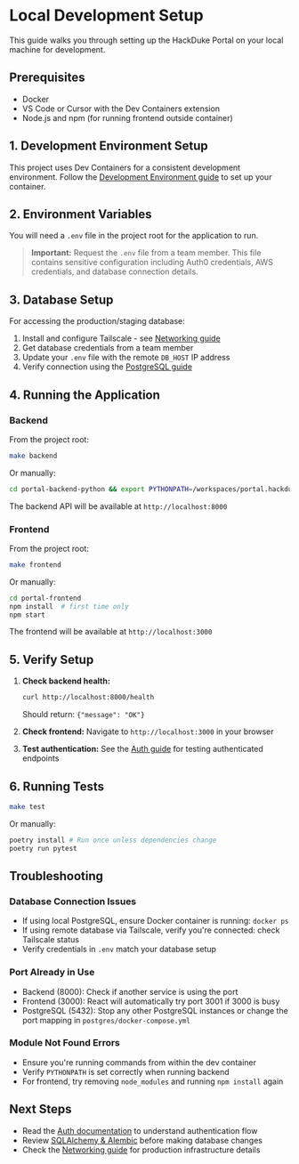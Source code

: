 # Local Development Setup

This guide walks you through setting up the HackDuke Portal on your local machine for development.

## Prerequisites

- Docker
- VS Code or Cursor with the Dev Containers extension
- Node.js and npm (for running frontend outside container)

## 1. Development Environment Setup

This project uses Dev Containers for a consistent development environment. Follow the [Development Environment guide](./devcontainer.md) to set up your container.

## 2. Environment Variables

You will need a `.env` file in the project root for the application to run.

> **Important:** Request the `.env` file from a team member. This file contains sensitive configuration including Auth0 credentials, AWS credentials, and database connection details.

## 3. Database Setup

For accessing the production/staging database:

1. Install and configure Tailscale - see [Networking guide](./networking.md#installing-tailscale)
2. Get database credentials from a team member
3. Update your `.env` file with the remote `DB_HOST` IP address
4. Verify connection using the [PostgreSQL guide](./postgres.md)

## 4. Running the Application

### Backend

From the project root:

```bash
make backend
```

Or manually:

```bash
cd portal-backend-python && export PYTHONPATH=/workspaces/portal.hackduke.org && poetry install && poetry run uvicorn server:app --reload
```

The backend API will be available at `http://localhost:8000`

### Frontend

From the project root:

```bash
make frontend
```

Or manually:

```bash
cd portal-frontend
npm install  # first time only
npm start
```

The frontend will be available at `http://localhost:3000`

## 5. Verify Setup

1. **Check backend health:**

   ```bash
   curl http://localhost:8000/health
   ```

   Should return: `{"message": "OK"}`

2. **Check frontend:** Navigate to `http://localhost:3000` in your browser

3. **Test authentication:** See the [Auth guide](./auth.md#testing-authenticated-endpoints) for testing authenticated endpoints

## 6. Running Tests

```bash
make test
```

Or manually:

```bash
poetry install # Run once unless dependencies change
poetry run pytest
```

## Troubleshooting

### Database Connection Issues

- If using local PostgreSQL, ensure Docker container is running: `docker ps`
- If using remote database via Tailscale, verify you're connected: check Tailscale status
- Verify credentials in `.env` match your database setup

### Port Already in Use

- Backend (8000): Check if another service is using the port
- Frontend (3000): React will automatically try port 3001 if 3000 is busy
- PostgreSQL (5432): Stop any other PostgreSQL instances or change the port mapping in `postgres/docker-compose.yml`

### Module Not Found Errors

- Ensure you're running commands from within the dev container
- Verify `PYTHONPATH` is set correctly when running backend
- For frontend, try removing `node_modules` and running `npm install` again

## Next Steps

- Read the [Auth documentation](./auth.md) to understand authentication flow
- Review [SQLAlchemy & Alembic](./sqlalchemy.md) before making database changes
- Check the [Networking guide](./networking.md) for production infrastructure details

